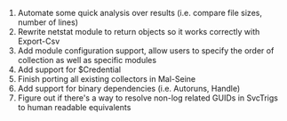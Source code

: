1. Automate some quick analysis over results (i.e. compare file sizes, number of lines)
2. Rewrite netstat module to return objects so it works correctly with Export-Csv
3. Add module configuration support, allow users to specify the order of collection as well as specific modules
4. Add support for $Credential
5. Finish porting all existing collectors in Mal-Seine
6. Add support for binary dependencies (i.e. Autoruns, Handle)
7. Figure out if there's a way to resolve non-log related GUIDs in SvcTrigs to human readable equivalents
